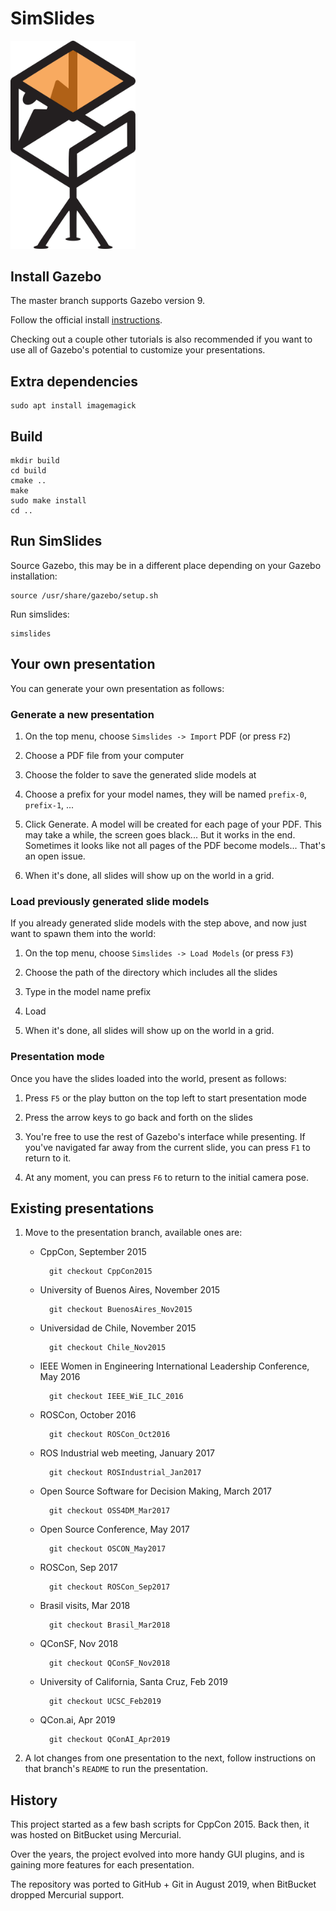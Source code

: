 # SimSlides

<img src="simslides_logo.png" alt="SimSlides" width="200">

## Install Gazebo

The master branch supports Gazebo version 9.

Follow the official install [instructions](http://gazebosim.org/tutorials?cat=install).

Checking out a couple other tutorials is also recommended if you want to
use all of Gazebo's potential to customize your presentations.

## Extra dependencies

    sudo apt install imagemagick

## Build

    mkdir build
    cd build
    cmake ..
    make
    sudo make install
    cd ..

## Run SimSlides

Source Gazebo, this may be in a different place depending on your Gazebo installation:

    source /usr/share/gazebo/setup.sh

Run simslides:

    simslides

## Your own presentation

You can generate your own presentation as follows:

### Generate a new presentation

1. On the top menu, choose `Simslides -> Import` PDF (or press `F2`)

1. Choose a PDF file from your computer

1. Choose the folder to save the generated slide models at

1. Choose a prefix for your model names, they will be named `prefix-0`, `prefix-1`, ...

1. Click Generate. A model will be created for each page of your PDF. This
may take a while, the screen goes black... But it works in the end.
Sometimes it looks like not all pages of the PDF become models... That's
an open issue.

1. When it's done, all slides will show up on the world in a grid.

### Load previously generated slide models

If you already generated slide models with the step above, and now just
want to spawn them into the world:

1. On the top menu, choose `Simslides -> Load Models` (or press `F3`)

1. Choose the path of the directory which includes all the slides

1. Type in the model name prefix

1. Load

1. When it's done, all slides will show up on the world in a grid.

### Presentation mode

Once you have the slides loaded into the world, present as follows:

1. Press `F5` or the play button on the top left to start presentation mode

1. Press the arrow keys to go back and forth on the slides

1. You're free to use the rest of Gazebo's interface while presenting.
   If you've navigated far away from the current slide, you can press `F1`
   to return to it.

1. At any moment, you can press `F6` to return to the initial camera pose.

## Existing presentations

1. Move to the presentation branch, available ones are:

    * CppCon, September 2015

            git checkout CppCon2015

    * University of Buenos Aires, November 2015

            git checkout BuenosAires_Nov2015

    * Universidad de Chile, November 2015

            git checkout Chile_Nov2015

    * IEEE Women in Engineering International Leadership Conference, May 2016

            git checkout IEEE_WiE_ILC_2016

    * ROSCon, October 2016

            git checkout ROSCon_Oct2016

    * ROS Industrial web meeting, January 2017

            git checkout ROSIndustrial_Jan2017

    * Open Source Software for Decision Making, March 2017

            git checkout OSS4DM_Mar2017

    * Open Source Conference, May 2017

            git checkout OSCON_May2017

    * ROSCon, Sep 2017

            git checkout ROSCon_Sep2017

    * Brasil visits, Mar 2018

            git checkout Brasil_Mar2018

    * QConSF, Nov 2018

            git checkout QConSF_Nov2018

    * University of California, Santa Cruz, Feb 2019

            git checkout UCSC_Feb2019

    * QCon.ai, Apr 2019

            git checkout QConAI_Apr2019

1. A lot changes from one presentation to the next, follow instructions on that
branch's `README` to run the presentation.

## History

This project started as a few bash scripts for CppCon 2015. Back then, it was
hosted on BitBucket using Mercurial.

Over the years, the project evolved into more handy GUI plugins, and is
gaining more features for each presentation.

The repository was ported to GitHub + Git in August 2019, when BitBucket
dropped Mercurial support.

